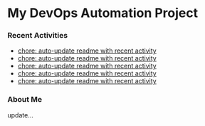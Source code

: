 # My DevOps Automation Project

### Recent Activities
<!-- activity:START -->
- [chore: auto-update readme with recent activity](https://github.com/kaigiii/mybowling-app/commit/34f78acfc816a2934009c31038092740673fb5c7)
- [chore: auto-update readme with recent activity](https://github.com/kaigiii/mybowling-app/commit/e147973249be123d3192235dcf5e705285b0a9f0)
- [chore: auto-update readme with recent activity](https://github.com/kaigiii/mybowling-app/commit/3da12beed8015d1d17ba5efdce085706266be6da)
- [chore: auto-update readme with recent activity](https://github.com/kaigiii/mybowling-app/commit/9e52f69a12b1d400b622a9830aa47c85972dff69)
- [chore: auto-update readme with recent activity](https://github.com/kaigiii/mybowling-app/commit/6c17246b2a2f427480e5496c9997d1ddaea8c8f3)
<!-- activity:END -->

### About Me
<!-- MYLINKS:START -->
<!-- MYLINKS:END -->

update...
